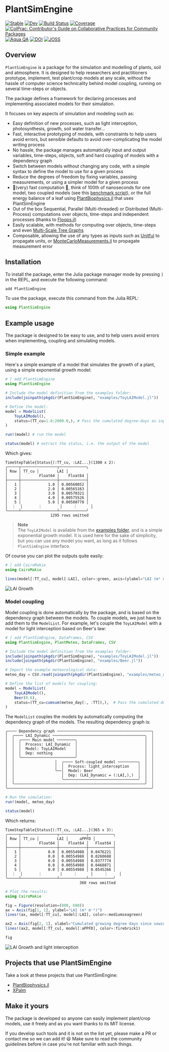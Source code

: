 # PlantSimEngine

[![Stable](https://img.shields.io/badge/docs-stable-blue.svg)](https://VirtualPlantLab.github.io/PlantSimEngine.jl/stable)
[![Dev](https://img.shields.io/badge/docs-dev-blue.svg)](https://VirtualPlantLab.github.io/PlantSimEngine.jl/dev)
[![Build Status](https://github.com/VirtualPlantLab/PlantSimEngine.jl/actions/workflows/CI.yml/badge.svg?branch=main)](https://github.com/VirtualPlantLab/PlantSimEngine.jl/actions/workflows/CI.yml?query=branch%3Amain)
[![Coverage](https://codecov.io/gh/VirtualPlantLab/PlantSimEngine.jl/branch/main/graph/badge.svg)](https://codecov.io/gh/VirtualPlantLab/PlantSimEngine.jl)
[![ColPrac: Contributor's Guide on Collaborative Practices for Community Packages](https://img.shields.io/badge/ColPrac-Contributor's%20Guide-blueviolet)](https://github.com/SciML/ColPrac)
[![Aqua QA](https://raw.githubusercontent.com/JuliaTesting/Aqua.jl/master/badge.svg)](https://github.com/JuliaTesting/Aqua.jl)
[![DOI](https://zenodo.org/badge/571659510.svg)](https://zenodo.org/badge/latestdoi/571659510)
[![JOSS](https://joss.theoj.org/papers/137e3e6c2ddc349bec39e06bb04e4e09/status.svg)](https://joss.theoj.org/papers/137e3e6c2ddc349bec39e06bb04e4e09)


## Overview

`PlantSimEngine` is a package for the simulation and modelling of plants, soil and atmosphere. It is designed to help researchers and practitioners prototype, implement, test plant/crop models at any scale, without the hassle of computer science technicality behind model coupling, running on several time-steps or objects.

The package defines a framework for declaring processes and implementing associated models for their simulation. 

It focuses on key aspects of simulation and modeling such as: 

- Easy definition of new processes, such as light interception, photosynthesis, growth, soil water transfer...
- Fast, interactive prototyping of models, with constraints to help users avoid errors, but sensible defaults to avoid over-complicating the model writing process
- No hassle, the package manages automatically input and output variables, time-steps, objects, soft and hard coupling of models with a dependency graph
- Switch between models without changing any code, with a simple syntax to define the model to use for a given process
- Reduce the degrees of freedom by fixing variables, passing measurements, or using a simpler model for a given process
- 🚀(very) fast computation 🚀, think of 100th of nanoseconds for one model, two coupled models (see this [benchmark script](https://github.com/VirtualPlantLab/PlantSimEngine.jl/blob/main/examples/benchmark.jl)), or the full energy balance of a leaf using [PlantBiophysics.jl](https://github.com/VEZY/PlantBiophysics.jl) that uses PlantSimEngine
- Out of the box Sequential, Parallel (Multi-threaded) or Distributed (Multi-Process) computations over objects, time-steps and independent processes (thanks to [Floops.jl](https://juliafolds.github.io/FLoops.jl/stable/))
- Easily scalable, with methods for computing over objects, time-steps and even [Multi-Scale Tree Graphs](https://github.com/VEZY/MultiScaleTreeGraph.jl)
- Composable, allowing the use of any types as inputs such as [Unitful](https://github.com/PainterQubits/Unitful.jl) to propagate units, or [MonteCarloMeasurements.jl](https://github.com/baggepinnen/MonteCarloMeasurements.jl) to propagate measurement error

## Installation

To install the package, enter the Julia package manager mode by pressing `]` in the REPL, and execute the following command:

```julia
add PlantSimEngine
```

To use the package, execute this command from the Julia REPL:

```julia
using PlantSimEngine
```

## Example usage

The package is designed to be easy to use, and to help users avoid errors when implementing, coupling and simulating models.

### Simple example 

Here's a simple example of a model that simulates the growth of a plant, using a simple exponential growth model:

```julia
# ] add PlantSimEngine
using PlantSimEngine

# Include the model definition from the examples folder:
include(joinpath(pkgdir(PlantSimEngine), "examples/ToyLAIModel.jl"))

# Define the model:
model = ModelList(
    ToyLAIModel(),
    status=(TT_cu=1.0:2000.0,), # Pass the cumulated degree-days as input to the model
)

run!(model) # run the model

status(model) # extract the status, i.e. the output of the model
```

Which gives:

```
TimeStepTable{Status{(:TT_cu, :LAI...}(1300 x 2):
╭─────┬────────────────┬────────────╮
│ Row │ TT_cu │        LAI │
│     │        Float64 │    Float64 │
├─────┼────────────────┼────────────┤
│   1 │            1.0 │ 0.00560052 │
│   2 │            2.0 │ 0.00565163 │
│   3 │            3.0 │ 0.00570321 │
│   4 │            4.0 │ 0.00575526 │
│   5 │            5.0 │ 0.00580778 │
│  ⋮  │       ⋮        │     ⋮      │
╰─────┴────────────────┴────────────╯
                    1295 rows omitted
```

> **Note**  
> The `ToyLAIModel` is available from the [examples folder](https://github.com/VirtualPlantLab/PlantSimEngine.jl/tree/main/examples), and is a simple exponential growth model. It is used here for the sake of simplicity, but you can use any model you want, as long as it follows `PlantSimEngine` interface.

Of course you can plot the outputs quite easily:

```julia
# ] add CairoMakie
using CairoMakie

lines(model[:TT_cu], model[:LAI], color=:green, axis=(ylabel="LAI (m² m⁻²)", xlabel="Cumulated growing degree days since sowing (°C)"))
```

![LAI Growth](examples/LAI_growth.png)

### Model coupling

Model coupling is done automatically by the package, and is based on the dependency graph between the models. To couple models, we just have to add them to the `ModelList`. For example, let's couple the `ToyLAIModel` with a model for light interception based on Beer's law:

```julia
# ] add PlantSimEngine, DataFrames, CSV
using PlantSimEngine, PlantMeteo, DataFrames, CSV

# Include the model definition from the examples folder:
include(joinpath(pkgdir(PlantSimEngine), "examples/ToyLAIModel.jl"))
include(joinpath(pkgdir(PlantSimEngine), "examples/Beer.jl"))

# Import the example meteorological data:
meteo_day = CSV.read(joinpath(pkgdir(PlantSimEngine), "examples/meteo_day.csv"), DataFrame, header=18)

# Define the list of models for coupling:
model = ModelList(
    ToyLAIModel(),
    Beer(0.6),
    status=(TT_cu=cumsum(meteo_day[:, :TT]),),  # Pass the cumulated degree-days as input to `ToyLAIModel`, this could also be done using another model
)
```

The `ModelList` couples the models by automatically computing the dependency graph of the models. The resulting dependency graph is:

```
╭──── Dependency graph ──────────────────────────────────────────╮
│  ╭──── LAI_Dynamic ─────────────────────────────────────────╮  │
│  │  ╭──── Main model ────────╮                              │  │
│  │  │  Process: LAI_Dynamic  │                              │  │
│  │  │  Model: ToyLAIModel    │                              │  │
│  │  │  Dep: nothing          │                              │  │
│  │  ╰────────────────────────╯                              │  │
│  │                  │  ╭──── Soft-coupled model ─────────╮  │  │
│  │                  │  │  Process: light_interception    │  │  │
│  │                  └──│  Model: Beer                    │  │  │
│  │                     │  Dep: (LAI_Dynamic = (:LAI,),)  │  │  │
│  │                     ╰─────────────────────────────────╯  │  │
│  ╰──────────────────────────────────────────────────────────╯  │
╰────────────────────────────────────────────────────────────────╯
```

```julia
# Run the simulation:
run!(model, meteo_day)

status(model)
```

Which returns:

```
TimeStepTable{Status{(:TT_cu, :LAI...}(365 x 3):
╭─────┬────────────────┬────────────┬───────────╮
│ Row │ TT_cu │        LAI │     aPPFD │
│     │        Float64 │    Float64 │   Float64 │
├─────┼────────────────┼────────────┼───────────┤
│   1 │            0.0 │ 0.00554988 │ 0.0476221 │
│   2 │            0.0 │ 0.00554988 │ 0.0260688 │
│   3 │            0.0 │ 0.00554988 │ 0.0377774 │
│   4 │            0.0 │ 0.00554988 │ 0.0468871 │
│   5 │            0.0 │ 0.00554988 │ 0.0545266 │
│  ⋮  │       ⋮        │     ⋮      │     ⋮     │
╰─────┴────────────────┴────────────┴───────────╯
                                 360 rows omitted
```

```julia
# Plot the results:
using CairoMakie

fig = Figure(resolution=(800, 600))
ax = Axis(fig[1, 1], ylabel="LAI (m² m⁻²)")
lines!(ax, model[:TT_cu], model[:LAI], color=:mediumseagreen)

ax2 = Axis(fig[2, 1], xlabel="Cumulated growing degree days since sowing (°C)", ylabel="aPPFD (mol m⁻² d⁻¹)")
lines!(ax2, model[:TT_cu], model[:aPPFD], color=:firebrick1)

fig
```

![LAI Growth and light interception](examples/LAI_growth2.png)

## Projects that use PlantSimEngine

Take a look at these projects that use PlantSimEngine:

- [PlantBiophysics.jl](https://github.com/VEZY/PlantBiophysics.jl)
- [XPalm](https://github.com/PalmStudio/XPalm.jl)

## Make it yours 

The package is developed so anyone can easily implement plant/crop models, use it freely and as you want thanks to its MIT license. 

If you develop such tools and it is not on the list yet, please make a PR or contact me so we can add it! 😃 Make sure to read the community guidelines before in case you're not familiar with such things.
